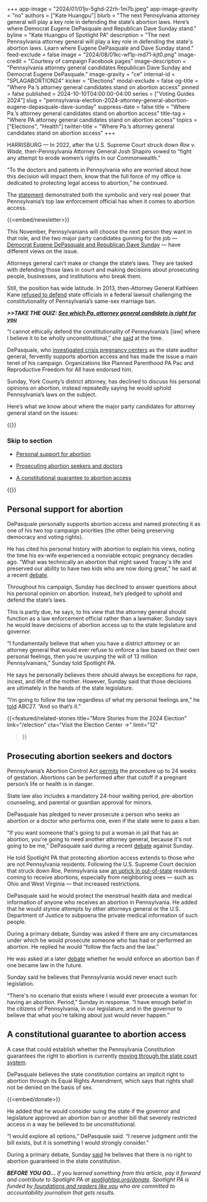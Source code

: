 +++
app-image = "2024/01/01jv-5ghd-22rh-1m7b.jpeg"
app-image-gravity = "no"
authors = ["Kate Huangpu"]
blurb = "The next Pennsylvania attorney general will play a key role in defending the state’s abortion laws. Here’s where Democrat Eugene DePasquale and Republican Dave Sunday stand."
byline = "Kate Huangpu of Spotlight PA"
description = "The next Pennsylvania attorney general will play a key role in defending the state's abortion laws. Learn where Eugene DePasquale and Dave Sunday stand."
feed-exclude = false
image = "2024/08/01kc-wf1p-md71-kjt0.png"
image-credit = "Courtesy of campaign Facebook pages"
image-description = "Pennsylvania attorney general candidates Republican Dave Sunday and Democrat Eugene DePasquale."
image-gravity = "ce"
internal-id = "SPLAGABORTION24"
kicker = "Elections"
modal-exclude = false
og-title = "Where Pa.’s attorney general candidates stand on abortion access"
pinned = false
published = 2024-10-10T04:00:00-04:00
series = ["Voting Guides 2024"]
slug = "pennsylvania-election-2024-attorney-general-abortion-eugene-depasquale-dave-sunday"
suppress-date = false
title = "Where Pa.’s attorney general candidates stand on abortion access"
title-tag = "Where PA attorney general candidates stand on abortion access"
topics = ["Elections", "Health"]
twitter-title = "Where Pa.’s attorney general candidates stand on abortion access"
+++

HARRISBURG — In 2022, after the U.S. Supreme Court struck down <em>Roe v. Wade,</em> then-Pennsylvania Attorney General Josh Shapiro vowed to “fight any attempt to erode women’s rights in our Commonwealth.”

“To the doctors and patients in Pennsylvania who are worried about how this decision will impact them, know that the full force of my office is dedicated to protecting legal access to abortion,” he continued.

The <a href="https://www.attorneygeneral.gov/taking-action/pa-attorney-general-josh-shapiro-releases-statement-on-scotus-decision-overturning-roe-w-wade/">statement</a> demonstrated both the symbolic and very real power that Pennsylvania’s top law enforcement official has when it comes to abortion access.

{{<embed/newsletter>}}

This November, Pennsylvanians will choose the next person they want in that role, and the two major party candidates gunning for the job — <a href="https://www.spotlightpa.org/news/2024/09/pennsylvania-election-2024-attorney-general-candidates-eugene-depasquale-dave-sunday/">Democrat Eugene DePasquale and Republican Dave Sunday</a> — have different views on the issue.

Attorneys general can’t make or change the state’s laws. They are tasked with defending those laws in court and making decisions about prosecuting people, businesses, and institutions who break them.

Still, the position has wide latitude. In 2013, then-Attorney General Kathleen Kane <a href="https://www.aclu.org/press-releases/pa-attorney-general-announces-she-will-not-defend-states-unconstitutional-ban">refused to defend</a> state officials in a federal lawsuit challenging the constitutionality of Pennsylvania’s same-sex marriage ban.

<strong><em>&gt;&gt;TAKE THE QUIZ: </em></strong><a href="https://www.spotlightpa.org/news/2024/10/pennsylvania-election-2024-attorney-general-candidates-quiz/"><strong><em>See which Pa. attorney general candidate is right for you</em></strong></a><strong><em></em></strong>

“I cannot ethically defend the constitutionality of Pennsylvania’s \[law\] where I believe it to be wholly unconstitutional,” she <a href="https://www.nbcnews.com/id/wbna52461318">said</a> at the time.

DePasquale, who <a href="https://penncapital-star.com/government-politics/shapiro-terminates-state-funding-for-real-alternatives-anti-abortion-centers-in-pa/">investigated crisis pregnancy centers</a> as the state auditor general, fervently supports abortion access and has made the issue a main tenet of his campaign. Organizations like Planned Parenthood PA Pac and Reproductive Freedom for All have endorsed him.

Sunday, York County’s district attorney, has declined to discuss his personal opinions on abortion, instead repeatedly saying he would uphold Pennsylvania’s laws on the subject.

Here’s what we know about where the major party candidates for attorney general stand on the issues:

{{<toc>}}

### Skip to section

- <a href="#spl-heading-1">Personal support for abortion</a>

- <a href="#spl-heading-2">Prosecuting abortion seekers and doctors</a>

- <a href="#spl-heading-3">A constitutional guarantee to abortion access</a>

{{</toc>}}

<h2 id="spl-heading-1">Personal support for abortion</h2>

DePasquale personally supports abortion access and named protecting it as one of his two top campaign priorities (the other being preserving democracy and voting rights).

He has cited his personal history with abortion to explain his views, noting the time his ex-wife experienced a nonviable ectopic pregnancy decades ago. “What was technically an abortion that night saved Tracey&#39;s life and preserved our ability to have two kids who are now doing great,” he said at a recent <a href="https://www.wgal.com/article/pa-attorney-general-debate-depasquale-against-sunday/62504664">debate</a>.

Throughout his campaign, Sunday has declined to answer questions about his personal opinion on abortion. Instead, he’s pledged to uphold and defend the state’s laws.

This is partly due, he says, to his view that the attorney general should function as a law enforcement official rather than a lawmaker. Sunday says he would leave decisions of abortion access up to the state legislature and governor.

“I fundamentally believe that when you have a district attorney or an attorney general that would ever refuse to enforce a law based on their own personal feelings, then you&#39;re usurping the will of 13 million Pennsylvanians,” Sunday told Spotlight PA.

He says he personally believes there should always be exceptions for rape, incest, and life of the mother. However, Sunday said that those decisions are ultimately in the hands of the state legislature.

“I’m going to follow the law regardless of what my personal feelings are,” he <a href="https://www.abc27.com/news/top-stories/ag-candidate-dave-sunday-touts-record-as-prosecutor/">told</a> ABC27. “And so that’s it.”

{{<featured/related-stories 
  title="More Stories from the 2024 Election" 
  link="/election"
  cta="Visit the Election Center →"
  limit="12"
>}}

<h2 id="spl-heading-2">Prosecuting abortion seekers and doctors</h2>

Pennsylvania’s Abortion Control Act <a href="https://www.spotlightpa.org/news/2024/01/abortion-legal-pennsylvania-law-viability-restriction-legislature-republican-democrat/">permits</a> the procedure up to 24 weeks of gestation. Abortions can be performed after that cutoff if a pregnant person’s life or health is in danger.

State law also includes a mandatory 24-hour waiting period, pre-abortion counseling, and parental or guardian approval for minors.

DePasquale has pledged to never prosecute a person who seeks an abortion or a doctor who performs one, even if the state were to pass a ban.

“If you want someone that&#39;s going to put a woman in jail that has an abortion, you&#39;re going to need another attorney general, because it&#39;s not going to be me,” DePasquale said during a recent <a href="https://www.wgal.com/article/pennsylvania-attorney-general-debate-eugene-depasquale-dave-sunday/62499288">debate</a> against Sunday.

He told Spotlight PA that protecting abortion access extends to those who are not Pennsylvania residents. Following the U.S. Supreme Court decision that struck down <em>Roe</em>, Pennsylvania saw <a href="https://www.inquirer.com/health/pennsylvania-out-of-state-abortion-rate-20240623.html">an uptick in out-of-state</a> residents coming to receive abortions, especially from neighboring ones — such as Ohio and West Virginia — that increased restrictions.

DePasquale said he would protect the menstrual health data and medical information of anyone who receives an abortion in Pennsylvania. He added that he would stymie attempts by other attorneys general or the U.S. Department of Justice to subpoena the private medical information of such people.

During a primary debate, Sunday was asked if there are any circumstances under which he would prosecute someone who has had or performed an abortion. He replied he would “follow the facts and the law.”

He was asked at a later <a href="https://www.wgal.com/article/pennsylvania-attorney-general-debate-eugene-depasquale-dave-sunday/62499288">debate</a> whether he would enforce an abortion ban if one became law in the future.

Sunday said he believes that Pennsylvania would never enact such legislation.

“There&#39;s no scenario that exists where I would ever prosecute a woman for having an abortion. Period,” Sunday in response. “I have enough belief in the citizens of Pennsylvania, in our legislature, and in the governor to believe that what you&#39;re talking about just would never happen.”

<h2 id="spl-heading-3">A constitutional guarantee to abortion access</h2>

A case that could establish whether the Pennsylvania Constitution guarantees the right to abortion is currently <a href="https://www.spotlightpa.org/news/2024/01/pennsylvania-abortion-rights-supreme-court-constitution-guarantee-ruling-commonwealth-court/">moving through the state court system</a>.

DePasquale believes the state constitution contains an implicit right to abortion through its Equal Rights Amendment, which says that rights shall not be denied on the basis of sex.

{{<embed/donate>}}

He added that he would consider suing the state if the governor and legislature approved an abortion ban or another bill that severely restricted access in a way he believed to be unconstitutional.

“I would explore all options,” DePasquale said. “I reserve judgment until the bill exists, but it is something I would strongly consider.”

During a primary debate, Sunday <a href="https://www.abc27.com/pa-attorney-general-race/dave-sunday-wins-republican-attorney-general-primary-ap-projects/">said</a> he believes that there is no right to abortion guaranteed in the state constitution.

<strong><em>BEFORE YOU GO…</em></strong><em> If you learned something from this article, pay it forward and contribute to Spotlight PA at </em><a href="https://www.spotlightpa.org/donate"><em>spotlightpa.org/donate</em></a><em>. Spotlight PA is funded by</em><a href="https://www.spotlightpa.org/support"><em> foundations and readers like you</em></a><em> who are committed to accountability journalism that gets results.</em>

